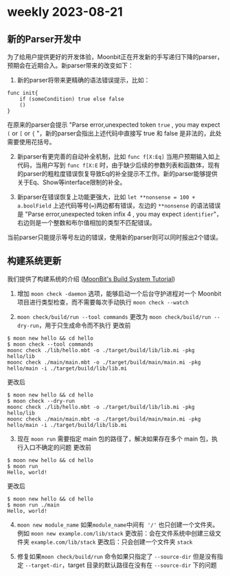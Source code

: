 # weekly 2023-08-21

<!--truncate-->

## 新的Parser开发中

为了给用户提供更好的开发体验，Moonbit正在开发新的手写递归下降的parser，预期会在近期合入。新parser带来的改变如下：

1. 新的parser将带来更精确的语法错误提示，比如：

```
func init{
    if (someCondition) true else false
    ()
}
```

在原来的parser会提示 "Parse error,unexpected token `true` , you may expect `(` or `[` or `{` "，新的parser会指出上述代码中直接写 true 和 false 是非法的，此处需要使用花括号。

2. 新parser有更完善的自动补全机制，比如
   `func f[X:Eq]`
   当用户预期输入如上代码，当用户写到 `func f[X:E` 时，由于缺少后续的参数列表和函数体，现有的parser的粗粒度错误恢复导致Eq的补全提示不工作。新的parser能够提供关于Eq、Show等interface限制的补全。

3. 新parser在错误恢复上功能更强大，比如
   `let **nonsense = 100 + a.boolField`
   上述代码等号(`=`)两边都有错误，左边的 `**nonsense` 的语法错误是 "Parse error,unexpected token infix 4 , you may expect `identifier`"，右边则是一个整数和布尔值相加的类型不匹配错误。

当前parser只能提示等号左边的错误，使用新的parser则可以同时报出2个错误。

## 构建系统更新

我们提供了构建系统的介绍 ([MoonBit's Build System Tutorial](https://moonbitlang.com/blog/moon-build-system-tutorial/))

1. 增加 `moon check -daemon` 选项，能够启动一个后台守护进程对一个 Moonbit 项目进行类型检查，而不需要每次手动执行 `moon check --watch`

2. `moon check/build/run --tool commands` 更改为 `moon check/build/run --dry-run`，用于只生成命令而不执行
   更改前

```
$ moon new hello && cd hello
$ moon check --tool commands
moonc check ./lib/hello.mbt -o ./target/build/lib/lib.mi -pkg hello/lib
moonc check ./main/main.mbt -o ./target/build/main/main.mi -pkg hello/main -i ./target/build/lib/lib.mi
```

更改后

```
$ moon new hello && cd hello
$ moon check --dry-run
moonc check ./lib/hello.mbt -o ./target/build/lib/lib.mi -pkg hello/lib
moonc check ./main/main.mbt -o ./target/build/main/main.mi -pkg hello/main -i ./target/build/lib/lib.mi
```

3. 现在 `moon run` 需要指定 main 包的路径了，解决如果存在多个 main 包，执行入口不确定的问题
   更改前

```
$ moon new hello && cd hello
$ moon run
Hello, world!
```

更改后

```
$ moon new hello && cd hello
$ moon run ./main
Hello, world!
```

4. `moon new module_name` 如果`module_name`中间有` '/'` 也只创建一个文件夹。
   例如 `moon new example.com/lib/stack`
   更改前：会在文件系统中创建三级文件夹 `example.com/lib/stack`
   更改后：只会创建一个文件夹 `stack`

5. 修复如果`moon check/build/run` 命令如果只指定了 `--source-dir` 但是没有指定 `--target-dir`，target 目录的默认路径在没有在 `--source-dir` 下的问题
